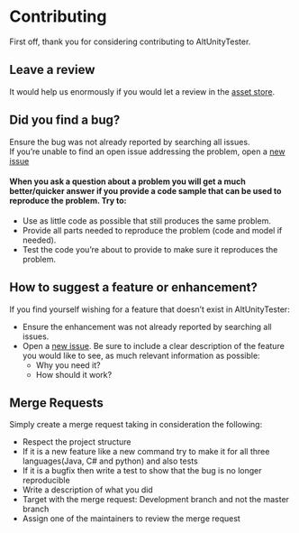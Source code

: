 # Contributing

First off, thank you for considering contributing to AltUnityTester.

## Leave a review

It would help us enormously if you would let a review in the [asset store](https://assetstore.unity.com/packages/tools/utilities/altunity-tester-ui-test-automation-112101).

## Did you find a bug? 

Ensure the bug was not already reported by searching all issues.  
If you’re unable to find an open issue addressing the problem, open a [new issue](https://gitlab.com/altom/altunity/altunitytester/issues/new?issuable_template=BugTemplate)

#### When you ask a question about a problem you will get a much better/quicker answer if you provide a code sample that can be used to reproduce the problem. Try to:

* Use as little code as possible that still produces the same problem.
* Provide all parts needed to reproduce the problem (code and model if needed).
* Test the code you’re about to provide to make sure it reproduces the problem.


## How to suggest a feature or enhancement?

If you find yourself wishing for a feature that doesn’t exist in AltUnityTester:

* Ensure the enhancement was not already reported by searching all issues.
* Open a [new issue](https://gitlab.com/altom/altunity/altunitytester/issues/new?issuable_template=NewFeatureTemplate). Be sure to include a clear description of the feature you would like to see, as much relevant information as possible:
  * Why you need it?
  * How should it work?


## Merge Requests

Simply create a merge request taking in consideration the following:

* Respect the project structure
* If it is a new feature like a new command try to make it for all three languages(Java, C# and python) and also tests
* If it is a bugfix then write a test to show that the bug is no longer reproducible
* Write a description of what you did
* Target with the merge request: Development branch and not the master branch
* Assign one of the maintainers to review the merge request
